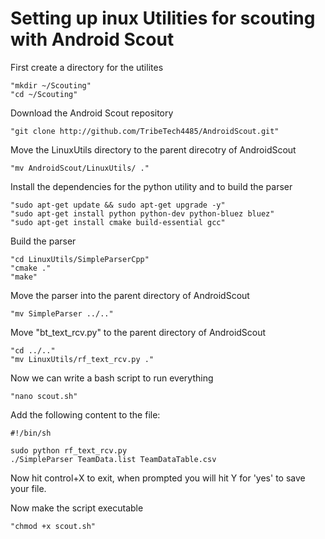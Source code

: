 # Setting up inux Utilities for scouting with Android Scout

First create a directory for the utilites
	
	"mkdir ~/Scouting"
	"cd ~/Scouting"

Download the Android Scout repository
	
	"git clone http://github.com/TribeTech4485/AndroidScout.git"

Move the LinuxUtils directory to the parent direcotry of AndroidScout
	
	"mv AndroidScout/LinuxUtils/ ."


Install the dependencies for the python utility and to build the parser
	
	"sudo apt-get update && sudo apt-get upgrade -y"
	"sudo apt-get install python python-dev python-bluez bluez"
	"sudo apt-get install cmake build-essential gcc"


Build the parser
	
	"cd LinuxUtils/SimpleParserCpp"
	"cmake ."
	"make"

Move the parser into the parent directory of AndroidScout
	
	"mv SimpleParser ../.."

Move "bt_text_rcv.py" to the parent directory of AndroidScout
	
	"cd ../.."
	"mv LinuxUtils/rf_text_rcv.py ."

Now we can write a bash script to run everything
	
	"nano scout.sh"

Add the following content to the file:
	
	#!/bin/sh
	
	sudo python rf_text_rcv.py
	./SimpleParser TeamData.list TeamDataTable.csv

Now hit control+X to exit, when prompted you will hit Y for 'yes' to save your file.

Now make the script executable
	
	"chmod +x scout.sh" 
